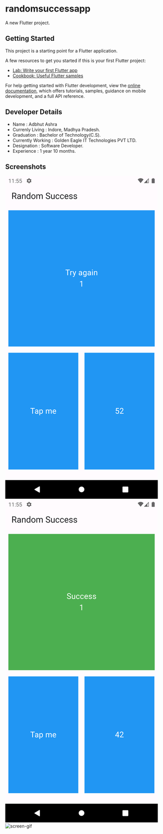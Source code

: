# randomsuccessapp

A new Flutter project.

## Getting Started

This project is a starting point for a Flutter application.

A few resources to get you started if this is your first Flutter project:

- [Lab: Write your first Flutter app](https://docs.flutter.dev/get-started/codelab)
- [Cookbook: Useful Flutter samples](https://docs.flutter.dev/cookbook)

For help getting started with Flutter development, view the
[online documentation](https://docs.flutter.dev/), which offers tutorials,
samples, guidance on mobile development, and a full API reference.

## Developer Details

- Name : Adbhut Ashra
- Currenly Living : Indore, Madhya Pradesh.
- Graduation : Bachelor of Technology(C.S).
- Currently Working : Golden Eagle IT Technologies PVT LTD.
- Designation : Software Developer.
- Experience : 1 year 10 months.

## Screenshots

![Alt text](/assets/screenshot1.png?raw=true)
![Alt text](/assets/screenshot2.png?raw=true)
![screen-gif](./assets/screenrecord.gif)